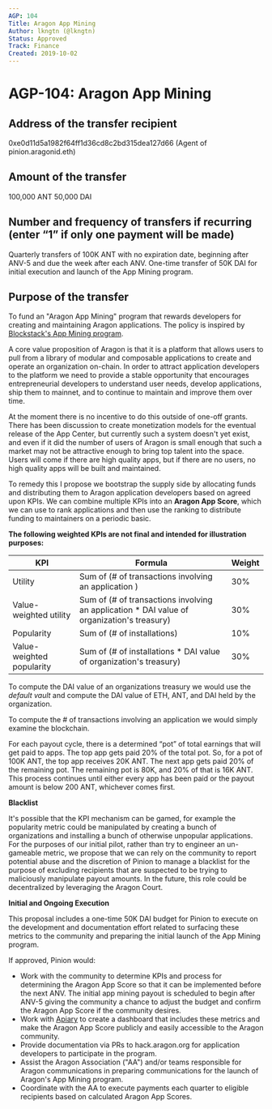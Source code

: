 ```yaml
---
AGP: 104
Title: Aragon App Mining
Author: lkngtn (@lkngtn)
Status: Approved
Track: Finance
Created: 2019-10-02
---
```


# AGP-104: Aragon App Mining

## Address of the transfer recipient

0xe0d11d5a1982f64ff1d36cd8c2bd315dea127d66 (Agent of pinion.aragonid.eth)

## Amount of the transfer

100,000 ANT
50,000 DAI

## Number and frequency of transfers if recurring (enter “1” if only one payment will be made)

Quarterly transfers of 100K ANT with no expiration date, beginning after ANV-5 and due the week after each ANV.
One-time transfer of 50K DAI for initial execution and launch of the App Mining program.

## Purpose of the transfer

To fund an "Aragon App Mining" program that rewards developers for creating and maintaining Aragon applications. The policy is inspired by [Blockstack's App Mining program](https://app.co/mining).

A core value proposition of Aragon is that it is a platform that allows users to pull from a library of modular and composable applications to create and operate an organization on-chain. In order to attract application developers to the platform we need to provide a stable opportunity that encourages entrepreneurial developers to understand user needs, develop applications, ship them to mainnet, and to continue to maintain and improve them over time.

At the moment there is no incentive to do this outside of one-off grants. There has been discussion to create monetization models for the eventual release of the App Center, but currently such a system doesn't yet exist, and even if it did the number of users of Aragon is small enough that such a market may not be attractive enough to bring top talent into the space. Users will come if there are high quality apps, but if there are no users, no high quality apps will be built and maintained.

To remedy this I propose we bootstrap the supply side by allocating funds and distributing them to Aragon application developers based on agreed upon KPIs. We can combine multiple KPIs into an **Aragon App Score**, which we can use to rank applications and then use the ranking to distribute funding to maintainers on a periodic basic.

**The following weighted KPIs are not final and intended for illustration purposes:**

| KPI | Formula | Weight |
| -------- | -------- | -------- |
| Utility    | Sum of (# of transactions involving an application ) | 30%  |
| Value-weighted utility    | Sum of (# of transactions involving an application * DAI value of organization's treasury) | 30%    |
| Popularity    | Sum of (# of installations) | 10%  |
| Value-weighted popularity    | Sum of (# of installations *  DAI value of organization's treasury) | 30% |

To compute the DAI value of an organizations treasury we would use the *default vault* and compute the DAI value of ETH, ANT, and DAI held by the organization.

To compute the # of transactions involving an application we would simply examine the blockchain.   

For each payout cycle, there is a determined “pot” of total earnings that will get paid to apps. The top app gets paid 20% of the total pot. So, for a pot of 100K ANT, the top app receives 20K ANT. The next app gets paid 20% of the remaining pot. The remaining pot is 80K, and 20% of that is 16K ANT. This process continues until either every app has been paid or the payout amount is below 200 ANT, whichever comes first.

**Blacklist**

It's possible that the KPI mechanism can be gamed, for example the popularity metric could be manipulated by creating a bunch of organizations and installing a bunch of otherwise unpopular applications. For the purposes of our initial pilot, rather than try to engineer an un-gameable metric, we propose that we can rely on the community to report potential abuse and the discretion of Pinion to manage a blacklist for the purpose of excluding recipients that are suspected to be trying to maliciously manipulate payout amounts. In the future, this role could be decentralized by leveraging the Aragon Court.

**Initial and Ongoing Execution**

This proposal includes a one-time 50K DAI budget for Pinion to execute on the development and documentation effort related to surfacing these metrics to the community and preparing the initial launch of the App Mining program.

If approved, Pinion would:

- Work with the community to determine KPIs and process for determining the Aragon App Score so that it can be implemented before the next ANV. The initial app mining payout is scheduled to begin after ANV-5 giving the community a chance to adjust the budget and confirm the Aragon App Score if the community desires.  
- Work with [Apiary](apiary.1hive.org) to create a dashboard that includes these metrics and make the Aragon App Score publicly and easily accessible to the Aragon community.  
- Provide documentation via PRs to hack.aragon.org for application developers to participate in the program.  
- Assist the Aragon Association ("AA") and/or teams responsible for Aragon communications in preparing communications for the launch of Aragon's App Mining program.  
- Coordinate with the AA to execute payments each quarter to eligible recipients based on calculated Aragon App Scores.
